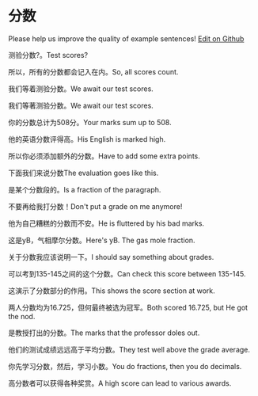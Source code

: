# 分数

Please help us improve the quality of example sentences! [Edit on Github](https://github.com/jiyushe/jiyu-example-sentence-source/blob/main/chinese/fenshu.md)

<p><span class="chinese">测验分数?。</span><span class="english">Test scores?</span></p>

<p><span class="chinese">所以，所有的分数都会记入在内。</span><span class="english">So, all scores count.</span></p>

<p><span class="chinese">我们等着测验分数。</span><span class="english">We await our test scores.</span></p>

<p><span class="chinese">我们等著测验分数。</span><span class="english">We await our test scores.</span></p>

<p><span class="chinese">你的分数总计为508分。</span><span class="english">Your marks sum up to 508.</span></p>

<p><span class="chinese">他的英语分数评得高。</span><span class="english">His English is marked high.</span></p>

<p><span class="chinese">所以你必须添加额外的分数。</span><span class="english">Have to add some extra points.</span></p>

<p><span class="chinese">下面我们来说分数</span><span class="english">The evaluation goes like this.</span></p>

<p><span class="chinese">是某个分数段的。</span><span class="english">Is a fraction of the paragraph.</span></p>

<p><span class="chinese">不要再给我打分数！</span><span class="english">Don't put a grade on me anymore!</span></p>

<p><span class="chinese">他为自己糟糕的分数而不安。</span><span class="english">He is fluttered by his bad marks.</span></p>

<p><span class="chinese">这是yB，气相摩尔分数。</span><span class="english">Here's yB. The gas mole fraction.</span></p>

<p><span class="chinese">关于分数我应该说明一下。</span><span class="english">I should say something about grades.</span></p>

<p><span class="chinese">可以考到135-145之间的这个分数。</span><span class="english">Can check this score between 135-145.</span></p>

<p><span class="chinese">这演示了分数部分的作用。</span><span class="english">This shows the score section at work.</span></p>

<p><span class="chinese">两人分数均为16.725，但何最终被选为冠军。</span><span class="english">Both scored 16.725, but He got the nod.</span></p>

<p><span class="chinese">是教授打出的分数。</span><span class="english">The marks that the professor doles out.</span></p>

<p><span class="chinese">他们的测试成绩远远高于平均分数。</span><span class="english">They test well above the grade average.</span></p>

<p><span class="chinese">你先学习分数，然后，学习小数。</span><span class="english">You do fractions, then you do decimals.</span></p>

<p><span class="chinese">高分数者可以获得各种奖赏。</span><span class="english">A high score can lead to various awards.</span></p>

